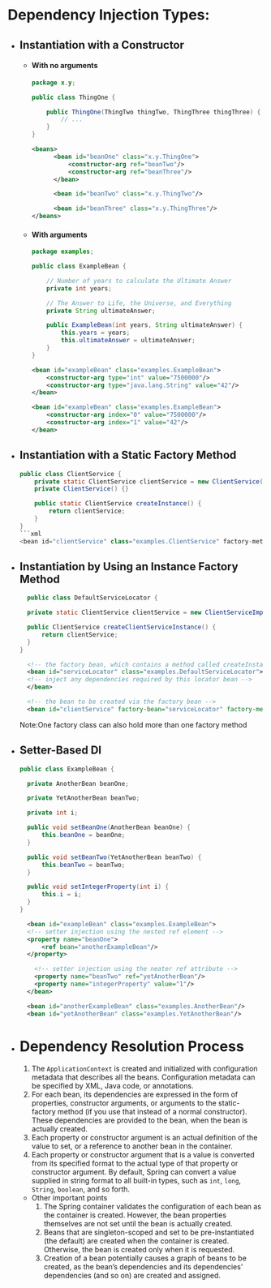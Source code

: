 # Dependency Injection Types:
- ## Instantiation with a Constructor
  - #### With no arguments
    ```java
    package x.y;

    public class ThingOne {

        public ThingOne(ThingTwo thingTwo, ThingThree thingThree) {
            // ...
        }
    }

    ```
    ```xml
    <beans>
          <bean id="beanOne" class="x.y.ThingOne">
              <constructor-arg ref="beanTwo"/>
              <constructor-arg ref="beanThree"/>
          </bean>

          <bean id="beanTwo" class="x.y.ThingTwo"/>

          <bean id="beanThree" class="x.y.ThingThree"/>
    </beans>
    ```
  - #### With arguments
    ```java
    package examples;

    public class ExampleBean {

        // Number of years to calculate the Ultimate Answer
        private int years;

        // The Answer to Life, the Universe, and Everything
        private String ultimateAnswer;

        public ExampleBean(int years, String ultimateAnswer) {
            this.years = years;
            this.ultimateAnswer = ultimateAnswer;
        }
    }

    ```
    ```xml
    <bean id="exampleBean" class="examples.ExampleBean">
        <constructor-arg type="int" value="7500000"/>
        <constructor-arg type="java.lang.String" value="42"/>
    </bean>
    ```
    ```xml
    <bean id="exampleBean" class="examples.ExampleBean">
        <constructor-arg index="0" value="7500000"/>
        <constructor-arg index="1" value="42"/>
    </bean>
    ```

- ## Instantiation with a Static Factory Method
  ```java
  public class ClientService {
      private static ClientService clientService = new ClientService();
      private ClientService() {}

      public static ClientService createInstance() {
          return clientService;
      }
  }
  ```xml
  <bean id="clientService" class="examples.ClientService" factory-method="createInstance"/>
  ```
- ## Instantiation by Using an Instance Factory Method
  ```java
    public class DefaultServiceLocator {

    private static ClientService clientService = new ClientServiceImpl();

    public ClientService createClientServiceInstance() {
        return clientService;
    }
  }
  ```
  ```xml
    <!-- the factory bean, which contains a method called createInstance() -->
    <bean id="serviceLocator" class="examples.DefaultServiceLocator">
    <!-- inject any dependencies required by this locator bean -->
    </bean>

    <!-- the bean to be created via the factory bean -->
    <bean id="clientService" factory-bean="serviceLocator" factory-method="createClientServiceInstance"/>
   ```
   Note:One factory class can also hold more than one factory method
- ## Setter-Based DI
  ```java
  public class ExampleBean {

    private AnotherBean beanOne;

    private YetAnotherBean beanTwo;

    private int i;

    public void setBeanOne(AnotherBean beanOne) {
        this.beanOne = beanOne;
    }

    public void setBeanTwo(YetAnotherBean beanTwo) {
        this.beanTwo = beanTwo;
    }

    public void setIntegerProperty(int i) {
        this.i = i;
    }
  }
  ```
  ```xml
    <bean id="exampleBean" class="examples.ExampleBean">
    <!-- setter injection using the nested ref element -->
    <property name="beanOne">
        <ref bean="anotherExampleBean"/>
    </property>

      <!-- setter injection using the neater ref attribute -->
      <property name="beanTwo" ref="yetAnotherBean"/>
      <property name="integerProperty" value="1"/>
    </bean>

    <bean id="anotherExampleBean" class="examples.AnotherBean"/>
    <bean id="yetAnotherBean" class="examples.YetAnotherBean"/>
  ```
- # Dependency Resolution Process
  1. The `ApplicationContext` is created and initialized with configuration metadata that describes all the beans.       Configuration metadata can be specified by XML, Java code, or annotations.
  2. For each bean, its dependencies are expressed in the form of properties, constructor arguments, or arguments to the static-factory method (if you use that instead of a normal constructor). These dependencies are provided to the bean, when the bean is actually created.
  3. Each property or constructor argument is an actual definition of the value to set, or a reference to another bean in the container.
  4. Each property or constructor argument that is a value is converted from its specified format to the actual type of that property or constructor argument. By default, Spring can convert a value supplied in string format to all built-in types, such as `int`, `long`, `String`, `boolean`, and so forth.
  - Other important points
    1. The Spring container validates the configuration of each bean as the container is created. However, the bean properties themselves are not set until the bean is actually created.
    2. Beans that are singleton-scoped and set to be pre-instantiated (the default) are created when the container is created. Otherwise, the bean is created only when it is requested.
    3. Creation of a bean potentially causes a graph of beans to be created, as the bean’s dependencies and its dependencies' dependencies (and so on) are created and assigned. 

